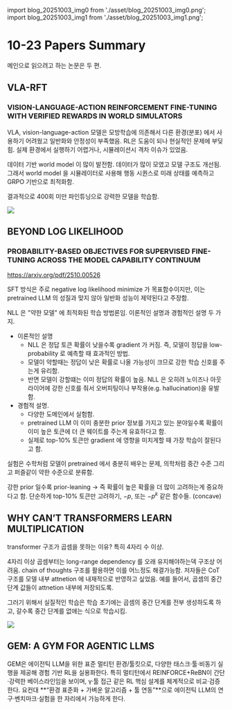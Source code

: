 import blog_20251003_img0 from './asset/blog_20251003_img0.png';
import blog_20251003_img1 from './asset/blog_20251003_img1.png';

# 10-23 Papers Summary

메인으로 읽으려고 하는 논문은 두 편.

## VLA-RFT
### VISION-LANGUAGE-ACTION REINFORCEMENT FINE-TUNING WITH VERIFIED REWARDS IN WORLD SIMULATORS

VLA, vision-language-action 모델은 모방학습에 의존해서 다른 환경(분포) 에서 사용하기 어려웠고 일반화와 안정성이 부족했음. RL은 도움이 되나 현실적인 문제에 부딪힘. 실제 환경에서 실행하기 어렵거나, 시뮬레이션시 격차 이슈가 있었음. 

데이터 기반 world model 이 많이 발전함. 데이터가 많이 모였고 모델 구조도 개선됨. 그래서 world model 을 시뮬레이터로 사용해 행동 시퀀스로 미래 상태를 예측하고 GRPO 기반으로 최적화함.

결과적으로 400회 미만 파인튜닝으로 강력한 모델을 학습함.

<div style={{textAlign: 'center'}}>
 <img src={blog_20251003_img0} style={{width: 500}} />
</div>

## BEYOND LOG LIKELIHOOD
### PROBABILITY-BASED OBJECTIVES FOR SUPERVISED FINE-TUNING ACROSS THE MODEL CAPABILITY CONTINUUM

https://arxiv.org/pdf/2510.00526

SFT 방식은 주로 negative log likelihood minimize 가 목표함수이지만, 이는 pretrained LLM 의 성질과 맞지 않아 일반화 성능이 제약된다고 주장함.

NLL 은 "약한 모델" 에 최적화된 학습 방법론임. 이론적인 설명과 경험적인 설명 두 가지.
- 이론적인 설명 
  - NLL 은 정답 토큰 확률이 낮을수록 gradient 가 커짐. 즉, 모델이 정답을 low-probability 로 예측할 때 효과적인 방법.
  - 모델이 약할때는 정답이 낮은 확률로 나올 가능성이 크므로 강한 학습 신호를 주는게 유리함.
  - 반면 모델이 강할떄는 이미 정답의 확률이 높음. NLL 은 오히려 노이즈나 아웃라이어에 강한 신호를 줘서 오버피팅이나 부작용(e.g. hallucination)을 유발함.
- 경험적 설명.
  - 다양한 도메인에서 실험함.
  - pretrained LLM 이 이미 충분한 prior 정보를 가지고 있는 분야일수록 확률이 이미 높은 토큰에 더 큰 웨이트를 주는게 유효하다고 함.
  - 실제로 top-10% 토큰만 gradient 에 영향을 미치게할 때 가장 학습이 잘된다고 함.

실험은 수학처럼 모델이 pretrained 에서 충분히 배우는 문제, 의학처럼 중간 수준 그리고 퍼즐같이 약한 수준으로 분류함. 

강한 prior 일수록 prior-leaning -> 즉 확률이 높은 확률을 더 많이 고려하는게 중요하다고 함. 단순하게 top-10% 토큰만 고려하기, $-p$, 또는 $-p^k$ 같은 함수들. (concave)

## WHY CAN’T TRANSFORMERS LEARN MULTIPLICATION


transformer 구조가 곱셈을 못하는 이유? 특히 4자리 수 이상.

4자리 이상 곱셈부터는 long-range dependency 를 오래 유지해야하는덱 구조상 어려움. chain of thoughts 구조를 활용하면 이를 어느정도 해결가능함. 저자들은 CoT 구조를 모델 내부 attnetion 에 내재적으로 반영하고 싶었음. 예를 들어서, 곱셈의 중간 단계 값들이 attnetion 내부에 저장되도록.

그러기 위해서 실질적인 학습은 학습 초기에는 곱셈의 중간 단계를 전부 생성하도록 하고, 갈수록 중간 단계를 없애는 식으로 학습시킴.

<div style={{textAlign: 'center'}}>
 <img src={blog_20251003_img1} style={{width: 500}} />
</div>

## GEM: A GYM FOR AGENTIC LLMS

GEM은 에이전틱 LLM을 위한 표준 멀티턴 환경/툴킷으로, 다양한 태스크·툴·비동기 실행을 제공해 경험 기반 RL을 실용화한다. 특히 멀티턴에서 REINFORCE+ReBN이 간단·강력한 베이스라인임을 보이며, γ·툴 접근 같은 RL 핵심 설계를 체계적으로 비교·검증한다. 요컨대 **“환경 표준화 + 가벼운 알고리즘 + 툴 연동”**으로 에이전틱 LLM의 연구·벤치마크·실험을 한 자리에서 가능하게 한다.